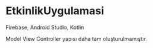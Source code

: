 # EtkinlikUygulamasi
Firebase, Android Studio, Kotlin

Model View Controller yapısı daha tam oluşturulmamıştır.
